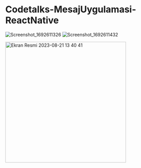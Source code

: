 # Codetalks-MesajUygulamasi-ReactNative

![Screenshot_1692611326](https://github.com/Harhat18/Codetalks-MesajUygulamasi-ReactNative/assets/111196660/0da74b26-5673-45d3-b010-259799fbf75f)
![Screenshot_1692611432](https://github.com/Harhat18/Codetalks-MesajUygulamasi-ReactNative/assets/111196660/6a37d507-1a8e-4c97-8ef9-3757d8b9d74b)

<img width="376" alt="Ekran Resmi 2023-08-21 13 40 41" src="[https://github.com/Harhat18/Codetalks-MesajUygulamasi-ReactNative/assets/111196660/ba1b2621-f214-4672-9c87-f08aca921d80">
